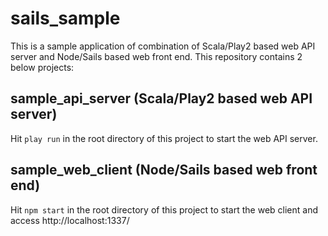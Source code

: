 sails_sample
============

This is a sample application of combination of Scala/Play2 based web API server and Node/Sails based web front end. This repository contains 2 below projects:

## sample_api_server (Scala/Play2 based web API server)

Hit `play run` in the root directory of this project to start the web API server.

## sample_web_client (Node/Sails based web front end)

Hit `npm start` in the root directory of this project to start the web client and access http://localhost:1337/
